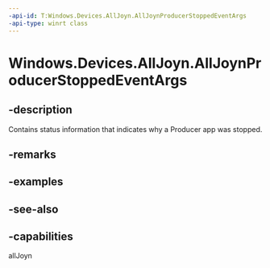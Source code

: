 ```yaml
---
-api-id: T:Windows.Devices.AllJoyn.AllJoynProducerStoppedEventArgs
-api-type: winrt class
---
```


<!-- Class syntax.
public class AllJoynProducerStoppedEventArgs : Windows.Devices.AllJoyn.IAllJoynProducerStoppedEventArgs
-->

# Windows.Devices.AllJoyn.AllJoynProducerStoppedEventArgs

## -description
Contains status information that indicates why a Producer app was stopped.

## -remarks

## -examples

## -see-also


## -capabilities
allJoyn